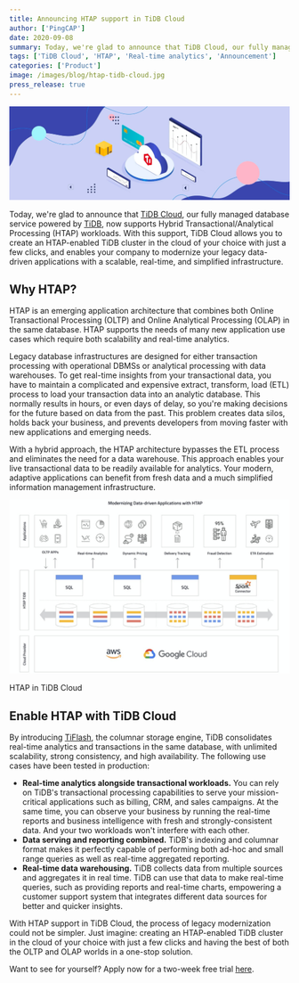 ```yaml
---
title: Announcing HTAP support in TiDB Cloud
author: ['PingCAP']
date: 2020-09-08
summary: Today, we're glad to announce that TiDB Cloud, our fully managed database service powered by TiDB, now supports Hybrid Transactional/Analytical Processing (HTAP) workloads.
tags: ['TiDB Cloud', 'HTAP', 'Real-time analytics', 'Announcement']
categories: ['Product']
image: /images/blog/htap-tidb-cloud.jpg
press_release: true
---
```


![HTAP support in TiDB Cloud](media/htap-tidb-cloud.jpg)

Today, we're glad to announce that [TiDB Cloud](https://pingcap.com/tidb-cloud/), our fully managed database service powered by [TiDB](https://docs.pingcap.com/tidb/stable/overview), now supports Hybrid Transactional/Analytical Processing (HTAP) workloads. With this support, TiDB Cloud allows you to create an HTAP-enabled TiDB cluster in the cloud of your choice with just a few clicks, and enables your company to modernize your legacy data-driven applications with a scalable, real-time, and simplified infrastructure. 

## Why HTAP? 

HTAP is an emerging application architecture that combines both Online Transactional Processing (OLTP) and Online Analytical Processing (OLAP) in the same database. HTAP supports the needs of many new application use cases which require both scalability and real-time analytics. 

Legacy database infrastructures are designed for either transaction processing with operational DBMSs or analytical processing with data warehouses. To get real-time insights from your transactional data, you have to maintain a complicated and expensive extract, transform, load (ETL) process to load your transaction data into an analytic database. This normally results in hours, or even days of delay, so you're making decisions for the future based on data from the past. This problem creates data silos, holds back your business, and prevents developers from moving faster with new applications and emerging needs. 

With a hybrid approach, the HTAP architecture bypasses the ETL process and eliminates the need for a data warehouse. This approach enables your live transactional data to be readily available for analytics. Your modern, adaptive applications can benefit from fresh data and a much simplified information management infrastructure.

![HTAP in TiDB Cloud](media/htap-in-tidb-cloud.jpg)
<div class="caption-center"> HTAP in TiDB Cloud </div>

## Enable HTAP with TiDB Cloud

By introducing [TiFlash](https://docs.pingcap.com/tidb/stable/tiflash-overview), the columnar storage engine, TiDB consolidates real-time analytics and transactions in the same database, with unlimited scalability, strong consistency, and high availability. The following use cases have been tested in production:

* **Real-time analytics alongside transactional workloads.** You can rely on TiDB's transactional processing capabilities to serve your mission-critical applications such as billing, CRM, and sales campaigns. At the same time, you can observe your business by running the real-time reports and business intelligence with fresh and strongly-consistent data. And your two workloads won't interfere with each other.
* **Data serving and reporting combined.** TiDB's indexing and columnar format makes it perfectly capable of performing both ad-hoc and small range queries as well as real-time aggregated reporting. 
* **Real-time data warehousing.** TiDB collects data from multiple sources and aggregates it in real time. TiDB can use that data to make real-time queries, such as providing reports and real-time charts, empowering a customer support system that integrates different data sources for better and quicker insights.  

With HTAP support in TiDB Cloud, the process of legacy modernization could not be simpler.   Just imagine: creating an HTAP-enabled TiDB cluster in the cloud of your choice with just a few clicks and having the best of both the OLTP and OLAP worlds in a one-stop solution. 

Want to see for yourself? Apply now for a two-week free trial [here](https://pingcap.com/products/tidbcloud/trial/).
